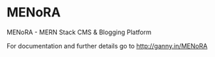 # MENoRA

MENoRA - MERN Stack CMS & Blogging Platform

For documentation and further details go to http://ganny.in/MENoRA
